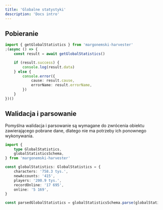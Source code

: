 ```yaml
---
title: 'Globalne statystyki'
description: 'Docs intro'
---
```


## Pobieranie

```ts
import { getGlobalStatistics } from 'margonemski-harvester'
;(async () => {
    const result = await getGlobalStatistics()

    if (result.success) {
        console.log(result.data)
    } else {
        console.error({
            cause: result.cause,
            errorName: result.errorName,
        })
    }
})()
```

## Walidacja i parsowanie

Pomyślna walidacja i parsowanie są wymagane do zwrócenia obiektu zawierającego pobrane dane, dlatego nie ma potrzeby ich ponownego wykonywania.

```ts
import {
    type GlobalStatistics,
    globalStatisticsSchema,
} from 'margonemski-harvester'

const globalStatistics: GlobalStatistics = {
    characters: '758.3 tys.',
    newAccounts: '415',
    players: '200.9 tys.',
    recordOnline: '17 695',
    online: '5 169',
}

const parsedGlobalStatistics = globalStatisticsSchema.parse(globalStatistics)
```
